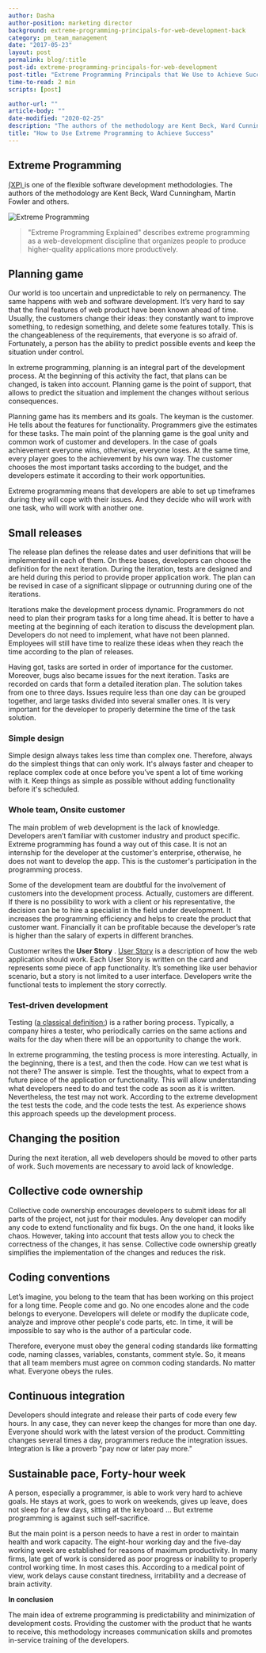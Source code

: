 ```yaml
---
author: Dasha
author-position: marketing director
background: extreme-programming-principals-for-web-development-back
category: pm_team_management
date: "2017-05-23"
layout: post
permalink: blog/:title
post-id: extreme-programming-principals-for-web-development
post-title: "Extreme Programming Principals that We Use to Achieve Success"
time-to-read: 2 min
scripts: [post]

author-url: ""
article-body: ""
date-modified: "2020-02-25"
description: "The authors of the methodology are Kent Beck, Ward Cunningham, Martin Fowler and others"
title: "How to Use Extreme Programming to Achieve Success"
---
```


## Extreme Programming
[(XP) ](https://en.wikipedia.org/wiki/Extreme_programming) is one of the flexible software development methodologies. The authors of the methodology are Kent Beck, Ward Cunningham, Martin Fowler and others.

![Extreme Programming](https://i.imgur.com/gnQ0Acb.png)

> "Extreme Programming Explained" describes extreme programming as a web-development discipline that organizes people to produce higher-quality applications more productively.

## Planning game

Our world is too uncertain and unpredictable to rely on permanency. The same happens with web and software development.  It’s very hard to say that the final features of web product have been known ahead of time. Usually, the customers change their ideas: they constantly want to improve something, to redesign something, and delete some features totally. This is the changeableness of the requirements, that everyone is so afraid of. Fortunately, a person has the ability to predict possible events and keep the situation under control.

In extreme programming, planning is an integral part of the development process.  At the beginning of this activity the fact, that plans can be changed, is taken into account. Planning game is the point of support, that allows to predict the situation and implement the changes without serious consequences.

Planning game has its members and its goals. The keyman is the customer. He tells about the features for functionality. Programmers give the estimates for these tasks. The main point of the planning game is the goal unity and common work of customer and developers. In the case of goals achievement everyone wins, otherwise, everyone loses. At the same time, every player goes to the achievement by his own way.  The customer chooses the most important tasks according to the budget, and the developers estimate it according to their work opportunities.

Extreme programming means that developers are able to set up timeframes during they will cope with their issues. And they decide who will work with one task, who will work with another one.

## Small releases

The release plan defines the release dates and user definitions that will be implemented in each of them. On these bases, developers can choose the definition for the next iteration. During the iteration, tests are designed and are held during this period to provide proper application work. The plan can be revised in case of a significant slippage or outrunning during one of the iterations.

Iterations make the development process dynamic. Programmers do not need to plan their program tasks for a long time ahead. It is better to have a meeting at the beginning of each iteration to discuss the development plan. Developers do not need to implement, what have not been planned. Employees will still have time to realize these ideas when they reach the time according to the plan of releases.

Having got, tasks are sorted in order of importance for the customer. Moreover, bugs also became issues for the next iteration. Tasks are recorded on cards that form a detailed iteration plan. The solution takes from one to three days. Issues require less than one day can be grouped together, and large tasks divided into several smaller ones. It is very important for the developer to properly determine the time of the task solution. 

### Simple design

Simple design always takes less time than complex one. Therefore, always do the simplest things that can only work. It's always faster and cheaper to replace complex code at once before you’ve spent a lot of time working with it. Keep things as simple as possible without adding functionality before it's scheduled. 

### Whole team, Onsite customer

The main problem of web development is the lack of knowledge. Developers aren’t familiar with customer industry and product specific. Extreme programming has found a way out of this case. It is not an internship for the developer at the customer's enterprise, otherwise, he does not want to develop the app. This is the customer's participation in the programming process.

Some of the development team are doubtful for the involvement of customers into the development process. Actually, customers are different. If there is no possibility to work with a client or his representative, the decision can be to hire a specialist in the field under development. It increases the programming efficiency and helps to create the product that customer want. Financially it can be profitable because the developer’s rate is higher than the salary of experts in different branches.

Customer writes the **User Story** . [User Story](https://en.wikipedia.org/wiki/User_story) is a description of how the web application should work. Each User Story is written on the card and represents some piece of app functionality. It’s something like user behavior scenario, but a story is not limited to a user interface. Developers write the functional tests to implement the story correctly.

### Test-driven development

Testing ([a classical definition:](https://en.wikipedia.org/wiki/Development_testing))  is a rather boring process. Typically, a company hires a tester, who periodically carries on the same actions and waits for the day when there will be an opportunity to change the work.

In extreme programming, the testing process is more interesting. Actually, in the beginning, there is a test, and then the code. How can we test what is not there? The answer is simple. Test the thoughts, what to expect from a future piece of the application or functionality. This will allow understanding what developers need to do and test the code as soon as it is written.  Nevertheless,  the test may not work. According to the extreme development the test tests the code, and the code tests the test. As experience shows this approach speeds up the development process.

## Changing the position

During the next iteration, all web developers should be moved to other parts of work. Such movements are necessary to avoid lack of knowledge.

## Collective code ownership

Collective code ownership encourages developers to submit ideas for all parts of the project, not just for their modules. Any developer can modify any code to extend functionality and fix bugs.
On the one hand, it looks like chaos. However, taking into account that tests allow you to check the correctness of the changes, it has sense. Collective code ownership greatly simplifies the implementation of the changes and reduces the risk.

## Coding conventions

Let’s imagine, you belong to the team that has been working on this project for a long time. People come and go. No one encodes alone and the code belongs to everyone. Developers will delete or modify the duplicate code, analyze and improve other people's code parts, etc. In time, it will be impossible to say who is the author of a particular code.

Therefore, everyone must obey the general coding standards like formatting code, naming classes, variables, constants, comment style.  So, it means that all team members must agree on common coding standards. No matter what. Everyone obeys the rules.

## Continuous integration

Developers should integrate and release their parts of code every few hours. In any case, they can never keep the changes for more than one day. Everyone should work with the latest version of the product. Committing changes several times a day, programmers reduce the integration issues. Integration is like a proverb "pay now or later pay more." 

## Sustainable pace, Forty-hour week

A person, especially a programmer, is able to work very hard to achieve goals. He stays at work, goes to work on weekends, gives up leave, does not sleep for a few days, sitting at the keyboard ... But extreme programming is against such self-sacrifice. 

But the main point is a person needs to have a rest in order to maintain health and work capacity. The eight-hour working day and the five-day working week are established for reasons of maximum productivity. In many firms, late get of work is considered as poor progress or inability to properly control working time. In most cases this. According to a medical point of view, work delays cause constant tiredness, irritability and a decrease of brain activity.

**In conclusion**

The main idea of extreme programming is predictability and minimization of development costs. Providing the customer with the product that he wants to receive, this methodology increases communication skills and promotes in-service training of the developers.
